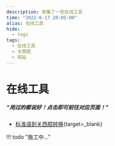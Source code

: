 ```yaml
---
description: 收集了一些在线工具
time: "2022-6-17 20:05:00"
alias: 在线工具
hide:
  - tags
tags:
  - 在线工具
  - 关西腔
  - 网站
---
```


# 在线工具

##### ***“用过的都说好！点击即可前往对应页面！”***

* [标准语到关西腔转换](https://osaka.uda2.com/){target=_blank}

!!! todo "施工中..."